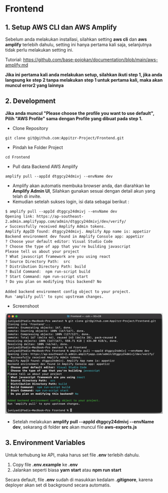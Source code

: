 # Frontend

## 1. Setup AWS CLI dan AWS Amplify

Sebelum anda melakukan installasi, silahkan setting **aws cli** dan **aws amplify** terlebih dahulu, setting ini hanya pertama kali saja, selanjutnya tidak perlu melakukan setting ini.

Tutorial: https://github.com/base-pojokan/documentation/blob/main/aws-amplify.md

**Jika ini pertama kali anda melakukan setup, silahkan ikuti step 1, jika anda langsung ke step 2 tanpa melakukan step 1 untuk pertama kali, maka akan muncul error2 yang lainnya**

## 2. Development

**Jika anda muncul "Please choose the profile you want to use default", Pilih "AWS Profile" sama dengan Profile yang dibuat pada step 1.**

- Clone Repository

```
git clone git@github.com:Appitzr-Project/Frontend.git
```

- Pindah ke Folder Project

```
cd Frontend
```

- Pull data Backend AWS Amplify

```
amplify pull --appId dtggcy24dmivj --envName dev
```

- Amplify akan automatis membuka browser anda, dan diarahkan ke **Amplify Admin UI**, Silahkan gunakan sesuai dengan detail akun yang telah di invite.
- Kemudian setelah sukses login, isi data sebagai berikut :

```
$ amplify pull --appId dtggcy24dmivj --envName dev
Opening link: https://ap-southeast-2.admin.amplifyapp.com/admin/dtggcy24dmivj/dev/verify/
✔ Successfully received Amplify Admin tokens.
Amplify AppID found: dtggcy24dmivj. Amplify App name is: appetizr
Backend environment dev found in Amplify Console app: appetizr
? Choose your default editor: Visual Studio Code
? Choose the type of app that you're building javascript
Please tell us about your project
? What javascript framework are you using react
? Source Directory Path:  src
? Distribution Directory Path: build
? Build Command:  npm run-script build
? Start Command: npm run-script start
? Do you plan on modifying this backend? No

Added backend environment config object to your project.
Run 'amplify pull' to sync upstream changes.
```

- Screenshoot

![](aws-amplify.png)

- Setelah melakukan **amplify pull --appId dtggcy24dmivj --envName dev**, sekarang di folder **src** akan muncul file **aws-exports.js**

## 3. Environment Variables

Untuk terhubung ke API, maka harus set file **.env** terlebih dahulu.

1. Copy file **.env.example** ke **.env**
2. Jalankan seperti biasa **yarn start** atau **npm run start**

Secara default, file **.env** sudah di masukkan kedalam **.gitignore**, karena deployer akan set di background secara automatis.
